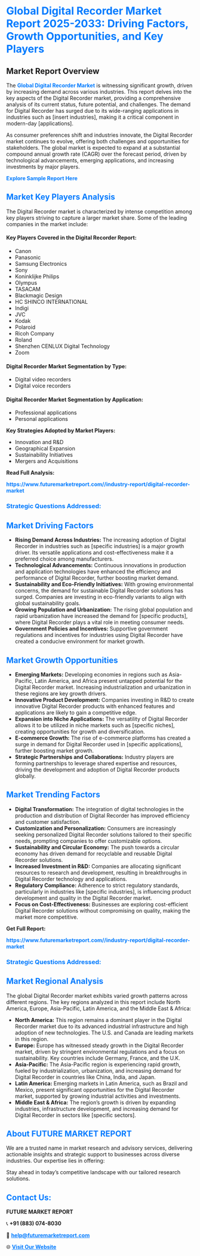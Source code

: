 <h1 style="color: #007BFF;">Global Digital Recorder Market Report 2025-2033: Driving Factors, Growth Opportunities, and Key Players</h1>

<section id="overview">
<h2>Market Report Overview</h2>
<p>The <a href="https://www.futuremarketreport.com//industry-report/digital-recorder-market" style="color: #007BFF; text-decoration: none;"><strong>Global Digital Recorder Market</strong></a> is witnessing significant growth, driven by increasing demand across various industries. This report delves into the key aspects of the Digital Recorder market, providing a comprehensive analysis of its current status, future potential, and challenges. The demand for Digital Recorder has surged due to its wide-ranging applications in industries such as [insert industries], making it a critical component in modern-day [applications].</p>
<p>As consumer preferences shift and industries innovate, the Digital Recorder market continues to evolve, offering both challenges and opportunities for stakeholders. The global market is expected to expand at a substantial compound annual growth rate (CAGR) over the forecast period, driven by technological advancements, emerging applications, and increasing investments by major players.</p>
</section>

<section id="overview">
<p><a href="https://www.futuremarketreport.com//request-sample/reportId=56768" style="color: #007BFF; text-decoration: none;"><strong>Explore Sample Report Here</strong></a></p>
</section>

<section id="key-players">
<h2 style="color: #007BFF;">Market Key Players Analysis</h2>
<p>The Digital Recorder market is characterized by intense competition among key players striving to capture a larger market share. Some of the leading companies in the market include:</p>
<h4>Key Players Covered in the Digital Recorder Report:</h4>
<ul><li>Canon</li><li>Panasonic</li><li>Samsung Electronics</li><li>Sony</li><li>Koninklijke Philips</li><li>Olympus</li><li>TASACAM</li><li>Blackmagic Design</li><li>HC SHINCO INTERNATIONAL</li><li>Indigi</li><li>JVC</li><li>Kodak</li><li>Polaroid</li><li>Ricoh Company</li><li>Roland</li><li>Shenzhen CENLUX Digital Technology</li><li>Zoom</li></ul>
<h4>Digital Recorder Market Segmentation by Type:</h4>
<ul><li>Digital video recorders</li><li>Digital voice recorders</li></ul>

<h4>Digital Recorder Market Segmentation by Application:</h4>
<ul><li>Professional applications</li><li>Personal applications</li></ul>
<p><strong>Key Strategies Adopted by Market Players:</strong></p>
<ul>
<li>Innovation and R&D</li>
<li>Geographical Expansion</li>
<li>Sustainability Initiatives</li>
<li>Mergers and Acquisitions</li>
</ul>
</section>

<section>
<p><strong>Read Full Analysis: </strong></p><a href="https://www.futuremarketreport.com//industry-report/digital-recorder-market" style="color: #007BFF; text-decoration: none;"><strong>https://www.futuremarketreport.com//industry-report/digital-recorder-market</strong></a>
<h3 style="color: #007BFF;">Strategic Questions Addressed:</h3>
</section>

<section id="driving-factors">
<h2 style="color: #007BFF;">Market Driving Factors</h2>
<ul>
<li><strong>Rising Demand Across Industries:</strong> The increasing adoption of Digital Recorder in industries such as [specific industries] is a major growth driver. Its versatile applications and cost-effectiveness make it a preferred choice among manufacturers.</li>
<li><strong>Technological Advancements:</strong> Continuous innovations in production and application technologies have enhanced the efficiency and performance of Digital Recorder, further boosting market demand.</li>
<li><strong>Sustainability and Eco-Friendly Initiatives:</strong> With growing environmental concerns, the demand for sustainable Digital Recorder solutions has surged. Companies are investing in eco-friendly variants to align with global sustainability goals.</li>
<li><strong>Growing Population and Urbanization:</strong> The rising global population and rapid urbanization have increased the demand for [specific products], where Digital Recorder plays a vital role in meeting consumer needs.</li>
<li><strong>Government Policies and Incentives:</strong> Supportive government regulations and incentives for industries using Digital Recorder have created a conducive environment for market growth.</li>
</ul>
</section>

<section id="growth-opportunities">
<h2 style="color: #007BFF;">Market Growth Opportunities</h2>
<ul>
<li><strong>Emerging Markets:</strong> Developing economies in regions such as Asia-Pacific, Latin America, and Africa present untapped potential for the Digital Recorder market. Increasing industrialization and urbanization in these regions are key growth drivers.</li>
<li><strong>Innovative Product Development:</strong> Companies investing in R&D to create innovative Digital Recorder products with enhanced features and applications are likely to gain a competitive edge.</li>
<li><strong>Expansion into Niche Applications:</strong> The versatility of Digital Recorder allows it to be utilized in niche markets such as [specific niches], creating opportunities for growth and diversification.</li>
<li><strong>E-commerce Growth:</strong> The rise of e-commerce platforms has created a surge in demand for Digital Recorder used in [specific applications], further boosting market growth.</li>
<li><strong>Strategic Partnerships and Collaborations:</strong> Industry players are forming partnerships to leverage shared expertise and resources, driving the development and adoption of Digital Recorder products globally.</li>
</ul>
</section>

<section id="trending-factors">
<h2 style="color: #007BFF;">Market Trending Factors</h2>
<ul>
<li><strong>Digital Transformation:</strong> The integration of digital technologies in the production and distribution of Digital Recorder has improved efficiency and customer satisfaction.</li>
<li><strong>Customization and Personalization:</strong> Consumers are increasingly seeking personalized Digital Recorder solutions tailored to their specific needs, prompting companies to offer customizable options.</li>
<li><strong>Sustainability and Circular Economy:</strong> The push towards a circular economy has driven demand for recyclable and reusable Digital Recorder solutions.</li>
<li><strong>Increased Investment in R&D:</strong> Companies are allocating significant resources to research and development, resulting in breakthroughs in Digital Recorder technology and applications.</li>
<li><strong>Regulatory Compliance:</strong> Adherence to strict regulatory standards, particularly in industries like [specific industries], is influencing product development and quality in the Digital Recorder market.</li>
<li><strong>Focus on Cost-Effectiveness:</strong> Businesses are exploring cost-efficient Digital Recorder solutions without compromising on quality, making the market more competitive.</li>
</ul>
</section>

<section>
<p><strong>Get Full Report: </strong></p><a href="https://www.futuremarketreport.com//industry-report/digital-recorder-market" style="color: #007BFF; text-decoration: none;"><strong>https://www.futuremarketreport.com//industry-report/digital-recorder-market</strong></a>
<h3 style="color: #007BFF;">Strategic Questions Addressed:</h3>
</section>


<section id="regional-analysis">
<h2 style="color: #007BFF;">Market Regional Analysis</h2>
<p>The global Digital Recorder market exhibits varied growth patterns across different regions. The key regions analyzed in this report include North America, Europe, Asia-Pacific, Latin America, and the Middle East & Africa:</p>
<ul>
<li><strong>North America:</strong> This region remains a dominant player in the Digital Recorder market due to its advanced industrial infrastructure and high adoption of new technologies. The U.S. and Canada are leading markets in this region.</li>
<li><strong>Europe:</strong> Europe has witnessed steady growth in the Digital Recorder market, driven by stringent environmental regulations and a focus on sustainability. Key countries include Germany, France, and the U.K.</li>
<li><strong>Asia-Pacific:</strong> The Asia-Pacific region is experiencing rapid growth, fueled by industrialization, urbanization, and increasing demand for Digital Recorder in countries like China, India, and Japan.</li>
<li><strong>Latin America:</strong> Emerging markets in Latin America, such as Brazil and Mexico, present significant opportunities for the Digital Recorder market, supported by growing industrial activities and investments.</li>
<li><strong>Middle East & Africa:</strong> The region’s growth is driven by expanding industries, infrastructure development, and increasing demand for Digital Recorder in sectors like [specific sectors].</li>
</ul>
</section>

<footer>
<h2 style="color: #007BFF;">About FUTURE MARKET REPORT</h2>
<p>We are a trusted name in market research and advisory services, delivering actionable insights and strategic support to businesses across diverse industries. Our expertise lies in offering:</p>

<p>Stay ahead in today’s competitive landscape with our tailored research solutions.</p>

<h2 style="color: #007BFF;">Contact Us:</h2>
<p><strong>FUTURE MARKET REPORT</strong></p>
<p>📞 <strong>+91 (883) 074-8030</strong></p>
<p>📧 <strong><a href="mailto:help@futuremarketreport.com" style="color: #007BFF;">help@futuremarketreport.com</a></strong></p>
<p>🌐 <strong><a href="https://www.futuremarketreport.com/" style="color: #007BFF;">Visit Our Website</a></strong></p>
</footer>